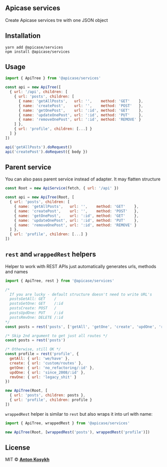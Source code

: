 ## Apicase services

Create Apicase services tre with one JSON object

## Installation

```
yarn add @apicase/services
npm install @apicase/services
```

## Usage

```javascript
import { ApiTree } from '@apicase/services'

const api = new ApiTree([
  { url: '/api', children: [
    { url: 'posts', children: [
      { name: 'getAllPosts',   url: '',    method: 'GET'    },
      { name: 'createPost',    url: '',    method: 'POST'   },
      { name: 'getOnePost',    url: ':id', method: 'GET'    },
      { name: 'updateOnePost', url: ':id', method: 'PUT'    },
      { name: 'removeOnePost', url: ':id', method: 'REMOVE' }
    ] },
    { url: 'profile', children: [...] }
  ] }
])

api('getAllPosts').doRequest()
api('createPost').doRequest({ body })
```

## Parent service

You can also pass parent service instead of adapter. It may flatten structure

```javascript
const Root = new ApiService(fetch, { url: '/api' })

const api = new ApiTree(Root, [
  { url: 'posts', children: [
    { name: 'getAllPosts',   url: '',    method: 'GET'    },
    { name: 'createPost',    url: '',    method: 'POST'   },
    { name: 'getOnePost',    url: ':id', method: 'GET'    },
    { name: 'updateOnePost', url: ':id', method: 'PUT'    },
    { name: 'removeOnePost', url: ':id', method: 'REMOVE' }
  ] },
  { url: 'profile', children: [...] }
])
```

## `rest` and `wrappedRest` helpers

Helper to work with REST APIs just automatically generates urls, methods and names

```javascript
import { ApiTree, rest } from '@apicase/services'

/*
  If you are lucky - default structure doesn't need to write URL's
  postsGetAll: GET    /
  postsGetOne: GET    /:id
  postsCreate: POST   /
  postsUpdOne: PUT    /:id
  postsRmvOne: DELETE /:id
*/
const posts = rest('posts', ['getAll', 'getOne', 'create', 'updOne', 'rmvOne'])

/* Skip 2nd argument to get just all routes */
const posts = rest('posts')

/* Otherwise, still OK */
const profile = rest('profile', {
  getAll: { url: 'we/have' },
  create: { url: 'custom/routes' },
  getOne: { url: 'no_refactoring/:id' },
  updOne: { url: 'since_2008/:id' },
  rmvOne: { url: 'legacy_shit' }
})

new ApiTree(Root, [
  { url: 'posts', children: posts },
  { url: 'profile', children: profile }
])
```

`wrappedRest` helper is similar to `rest` but also wraps it into url with name:

```javascript
import { ApiTree, wrappedRest } from '@apicase/services'

new ApiTree(Root, [wrappedRest('posts'), wrappedRest('profile')])
```

## License

MIT © [**Anton Kosykh**](https://github.com/kelin2025)
